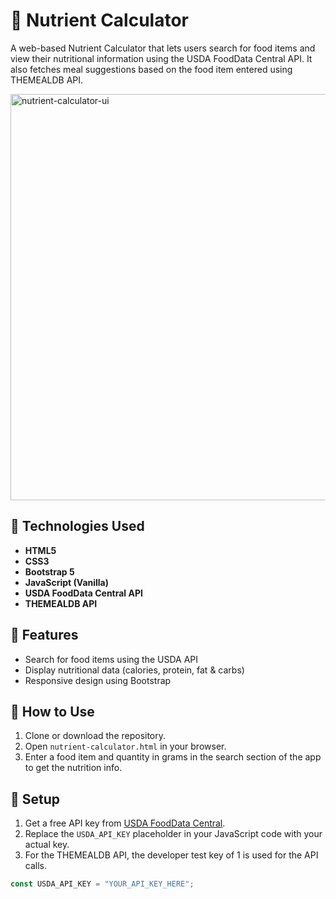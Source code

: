 # 🥗 Nutrient Calculator

A web-based Nutrient Calculator that lets users search for food items and view their nutritional information using the USDA FoodData Central API. It also fetches meal suggestions based on the food item entered using THEMEALDB API.

<img width="650" alt="nutrient-calculator-ui" src="https://github.com/user-attachments/assets/c876025d-288c-42d7-af42-023f4323a85b" />

## 🔧 Technologies Used

- **HTML5**
- **CSS3**
- **Bootstrap 5**
- **JavaScript (Vanilla)**
- **USDA FoodData Central API**
- **THEMEALDB API**

## 📌 Features

- Search for food items using the USDA API
- Display nutritional data (calories, protein, fat & carbs)
- Responsive design using Bootstrap

## 🚀 How to Use

1. Clone or download the repository.
2. Open `nutrient-calculator.html` in your browser.
3. Enter a food item and quantity in grams in the search section of the app to get the nutrition info.

## 📄 Setup

1. Get a free API key from [USDA FoodData Central](https://fdc.nal.usda.gov/api-key-signup.html).
2. Replace the `USDA_API_KEY` placeholder in your JavaScript code with your actual key.
3. For the THEMEALDB API, the developer test key of 1 is used for the API calls.

```javascript
const USDA_API_KEY = "YOUR_API_KEY_HERE";

